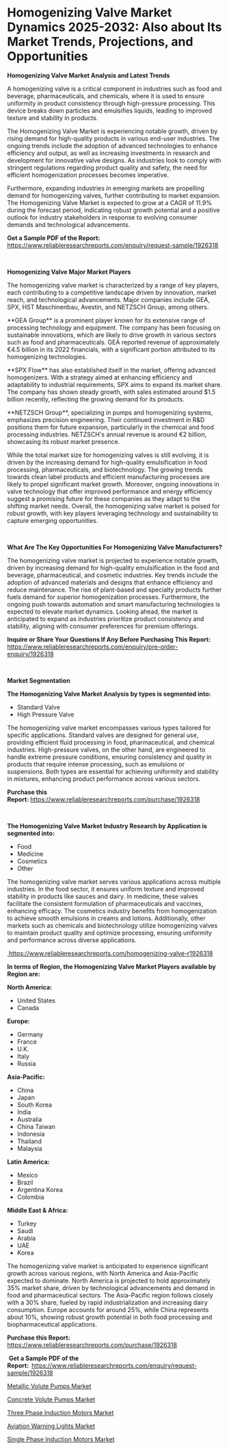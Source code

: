 <p><h1>Homogenizing Valve Market Dynamics 2025-2032: Also about Its Market Trends, Projections, and Opportunities</h1></p><p><strong>Homogenizing Valve Market Analysis and Latest Trends</strong></p>
<p><p>A homogenizing valve is a critical component in industries such as food and beverage, pharmaceuticals, and chemicals, where it is used to ensure uniformity in product consistency through high-pressure processing. This device breaks down particles and emulsifies liquids, leading to improved texture and stability in products.</p><p>The Homogenizing Valve Market is experiencing notable growth, driven by rising demand for high-quality products in various end-user industries. The ongoing trends include the adoption of advanced technologies to enhance efficiency and output, as well as increasing investments in research and development for innovative valve designs. As industries look to comply with stringent regulations regarding product quality and safety, the need for efficient homogenization processes becomes imperative.</p><p>Furthermore, expanding industries in emerging markets are propelling demand for homogenizing valves, further contributing to market expansion. The Homogenizing Valve Market is expected to grow at a CAGR of 11.9% during the forecast period, indicating robust growth potential and a positive outlook for industry stakeholders in response to evolving consumer demands and technological advancements.</p></p>
<p><strong>Get a Sample PDF of the Report:&nbsp;</strong> <a href="https://www.reliableresearchreports.com/enquiry/request-sample/1926318?utm_campaign=24&utm_medium=2&utm_source=Github&utm_content=ia&utm_term=08042025&utm_id=homogenizing-valve">https://www.reliableresearchreports.com/enquiry/request-sample/1926318</a></p>
<p>&nbsp;</p>
<p><strong>Homogenizing Valve Major Market Players</strong></p>
<p><p>The homogenizing valve market is characterized by a range of key players, each contributing to a competitive landscape driven by innovation, market reach, and technological advancements. Major companies include GEA, SPX, HST Maschinenbau, Avestin, and NETZSCH Group, among others.</p><p>**GEA Group** is a prominent player known for its extensive range of processing technology and equipment. The company has been focusing on sustainable innovations, which are likely to drive growth in various sectors such as food and pharmaceuticals. GEA reported revenue of approximately €4.5 billion in its 2022 financials, with a significant portion attributed to its homogenizing technologies.</p><p>**SPX Flow** has also established itself in the market, offering advanced homogenizers. With a strategy aimed at enhancing efficiency and adaptability to industrial requirements, SPX aims to expand its market share. The company has shown steady growth, with sales estimated around $1.5 billion recently, reflecting the growing demand for its products.</p><p>**NETZSCH Group**, specializing in pumps and homogenizing systems, emphasizes precision engineering. Their continued investment in R&D positions them for future expansion, particularly in the chemical and food processing industries. NETZSCH's annual revenue is around €2 billion, showcasing its robust market presence.</p><p>While the total market size for homogenizing valves is still evolving, it is driven by the increasing demand for high-quality emulsification in food processing, pharmaceuticals, and biotechnology. The growing trends towards clean label products and efficient manufacturing processes are likely to propel significant market growth. Moreover, ongoing innovations in valve technology that offer improved performance and energy efficiency suggest a promising future for these companies as they adapt to the shifting market needs. Overall, the homogenizing valve market is poised for robust growth, with key players leveraging technology and sustainability to capture emerging opportunities.</p></p>
<p>&nbsp;</p>
<p><strong>What Are The Key Opportunities For Homogenizing Valve Manufacturers?</strong></p>
<p><p>The homogenizing valve market is projected to experience notable growth, driven by increasing demand for high-quality emulsification in the food and beverage, pharmaceutical, and cosmetic industries. Key trends include the adoption of advanced materials and designs that enhance efficiency and reduce maintenance. The rise of plant-based and specialty products further fuels demand for superior homogenization processes. Furthermore, the ongoing push towards automation and smart manufacturing technologies is expected to elevate market dynamics. Looking ahead, the market is anticipated to expand as industries prioritize product consistency and stability, aligning with consumer preferences for premium offerings.</p></p>
<p><strong>Inquire or Share Your Questions If Any Before Purchasing This Report:</strong> <a href="https://www.reliableresearchreports.com/enquiry/pre-order-enquiry/1926318?utm_campaign=24&utm_medium=2&utm_source=Github&utm_content=ia&utm_term=08042025&utm_id=homogenizing-valve">https://www.reliableresearchreports.com/enquiry/pre-order-enquiry/1926318</a></p>
<p>&nbsp;</p>
<p><strong>Market Segmentation</strong></p>
<p><strong>The Homogenizing Valve Market Analysis by types is segmented into:</strong></p>
<p><ul><li>Standard Valve</li><li>High Pressure Valve</li></ul></p>
<p><p>The homogenizing valve market encompasses various types tailored for specific applications. Standard valves are designed for general use, providing efficient fluid processing in food, pharmaceutical, and chemical industries. High-pressure valves, on the other hand, are engineered to handle extreme pressure conditions, ensuring consistency and quality in products that require intense processing, such as emulsions or suspensions. Both types are essential for achieving uniformity and stability in mixtures, enhancing product performance across various sectors.</p></p>
<p><strong>Purchase this Report:&nbsp;</strong><a href="https://www.reliableresearchreports.com/purchase/1926318?utm_campaign=24&utm_medium=2&utm_source=Github&utm_content=ia&utm_term=08042025&utm_id=homogenizing-valve">https://www.reliableresearchreports.com/purchase/1926318</a></p>
<p>&nbsp;</p>
<p><strong>The Homogenizing Valve Market Industry Research by Application is segmented into:</strong></p>
<p><ul><li>Food</li><li>Medicine</li><li>Cosmetics</li><li>Other</li></ul></p>
<p><p>The homogenizing valve market serves various applications across multiple industries. In the food sector, it ensures uniform texture and improved stability in products like sauces and dairy. In medicine, these valves facilitate the consistent formulation of pharmaceuticals and vaccines, enhancing efficacy. The cosmetics industry benefits from homogenization to achieve smooth emulsions in creams and lotions. Additionally, other markets such as chemicals and biotechnology utilize homogenizing valves to maintain product quality and optimize processing, ensuring uniformity and performance across diverse applications.</p></p>
<p><a href="https://www.reliableresearchreports.com/homogenizing-valve-r1926318?utm_campaign=24&utm_medium=2&utm_source=Github&utm_content=ia&utm_term=08042025&utm_id=homogenizing-valve">&nbsp;https://www.reliableresearchreports.com/homogenizing-valve-r1926318</a></p>
<p><strong>In terms of Region, the Homogenizing Valve Market Players available by Region are:</strong></p>
<p>
    <p> <strong> North America: </strong>
        <ul>
            <li>United States</li>
            <li>Canada</li>
        </ul>
        </p> 
    <p> <strong> Europe: </strong>
        <ul>
            <li>Germany</li>
            <li>France</li>
            <li>U.K.</li>
            <li>Italy</li>
            <li>Russia</li>
        </ul>
        </p> 
    <p> <strong> Asia-Pacific: </strong>
        <ul>
            <li>China</li>
            <li>Japan</li>
            <li>South Korea</li>
            <li>India</li>
            <li>Australia</li>
            <li>China Taiwan</li>
            <li>Indonesia</li>
            <li>Thailand</li>
            <li>Malaysia</li>
        </ul>
        </p> 
    <p> <strong> Latin America: </strong>
        <ul>
            <li>Mexico</li>
            <li>Brazil</li>
            <li>Argentina Korea</li>
            <li>Colombia</li>
        </ul>
        </p> 
    <p> <strong> Middle East & Africa: </strong>
        <ul>
            <li>Turkey</li>
            <li>Saudi</li>
            <li>Arabia</li>
            <li>UAE</li>
            <li>Korea</li>
        </ul>
    </p>
    </p>
<p><p>The homogenizing valve market is anticipated to experience significant growth across various regions, with North America and Asia-Pacific expected to dominate. North America is projected to hold approximately 35% market share, driven by technological advancements and demand in food and pharmaceutical sectors. The Asia-Pacific region follows closely with a 30% share, fueled by rapid industrialization and increasing dairy consumption. Europe accounts for around 25%, while China represents about 10%, showing robust growth potential in both food processing and biopharmaceutical applications.</p></p>
<p><strong>Purchase this Report: </strong><a href="https://www.reliableresearchreports.com/purchase/1926318?utm_campaign=24&utm_medium=2&utm_source=Github&utm_content=ia&utm_term=08042025&utm_id=homogenizing-valve">https://www.reliableresearchreports.com/purchase/1926318</a></p>
<p>&nbsp;<strong>Get a Sample PDF of the Report:&nbsp;&nbsp;</strong><a href="https://www.reliableresearchreports.com/enquiry/request-sample/1926318?utm_campaign=24&utm_medium=2&utm_source=Github&utm_content=ia&utm_term=08042025&utm_id=homogenizing-valve">https://www.reliableresearchreports.com/enquiry/request-sample/1926318</a></p>
<p><strong></strong></p>
<p><p><a href="https://github.com/sharphadan/Market-Research-Report-List-1/blob/main/metallic-volute-pumps-market.md?utm_campaign=24&utm_medium=2&utm_source=Github&utm_content=ia&utm_term=08042025&utm_id=homogenizing-valve">Metallic Volute Pumps Market</a></p><p><a href="https://github.com/chaiszepkadk/Market-Research-Report-List-1/blob/main/concrete-volute-pumps-market.md?utm_campaign=24&utm_medium=2&utm_source=Github&utm_content=ia&utm_term=08042025&utm_id=homogenizing-valve">Concrete Volute Pumps Market</a></p><p><a href="https://github.com/neiridionna/Market-Research-Report-List-1/blob/main/three-phase-induction-motors-market.md?utm_campaign=24&utm_medium=2&utm_source=Github&utm_content=ia&utm_term=08042025&utm_id=homogenizing-valve">Three Phase Induction Motors Market</a></p><p><a href="https://github.com/ximensbisade/Market-Research-Report-List-1/blob/main/aviation-warning-lights-market.md?utm_campaign=24&utm_medium=2&utm_source=Github&utm_content=ia&utm_term=08042025&utm_id=homogenizing-valve">Aviation Warning Lights Market</a></p><p><a href="https://github.com/oeungcolesh0/Market-Research-Report-List-1/blob/main/single-phase-induction-motors-market.md?utm_campaign=24&utm_medium=2&utm_source=Github&utm_content=ia&utm_term=08042025&utm_id=homogenizing-valve">Single Phase Induction Motors Market</a></p></p>